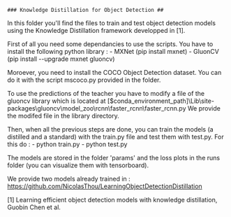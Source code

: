 	### Knowledge Distillation for Object Detection ##

In this folder you'll find the files to train and test object detection models using the Knowledge Distillation framework developped in [1].

First of all you need some dependancies to use the scripts. You have to install the following python library :
	- MXNet (pip install mxnet)
	- GluonCV (pip install --upgrade mxnet gluoncv)

Moroever, you need to install the COCO Object Detection dataset. You can do it with the script mscoco.py provided in the folder.

To use the predictions of the teacher you have to modify a file of the gluoncv library which is located at [$conda_environment_path]\Lib\site-packages\gluoncv\model_zoo\rcnn\faster_rcnn\faster_rcnn.py
We provide the modifed file in the library directory.

Then, when all the previous steps are done, you can train the models (a distilled and a standard) with the train.py file and test them with test.py.
For this do :
	- python train.py
	- python test.py

The models are stored in the folder 'params' and the loss plots in the runs folder (you can visualize them with tensorboard).

We provide two models already trained in : https://github.com/NicolasThou/LearningObjectDetectionDistillation

[1] Learning efficient object detection models with knowledge distillation, Guobin Chen et al.

